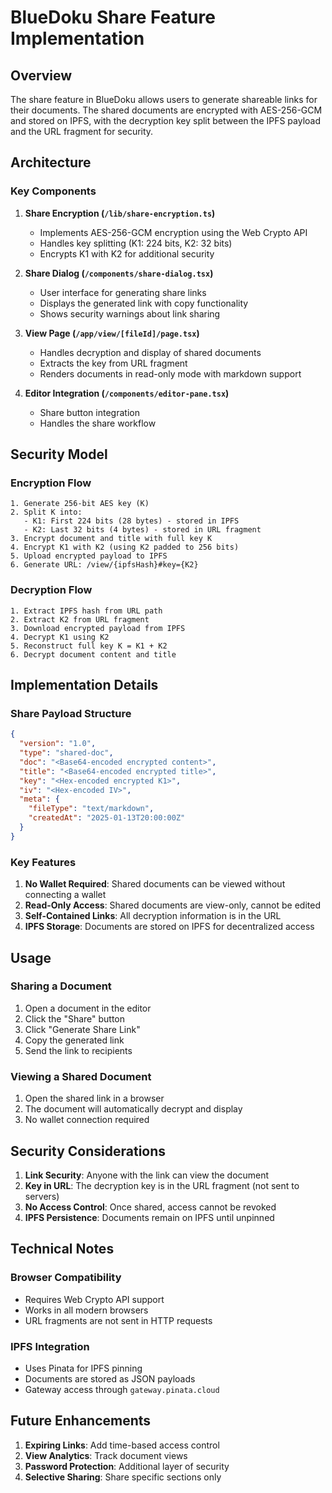 # BlueDoku Share Feature Implementation

## Overview

The share feature in BlueDoku allows users to generate shareable links for their documents. The shared documents are encrypted with AES-256-GCM and stored on IPFS, with the decryption key split between the IPFS payload and the URL fragment for security.

## Architecture

### Key Components

1. **Share Encryption (`/lib/share-encryption.ts`)**
   - Implements AES-256-GCM encryption using the Web Crypto API
   - Handles key splitting (K1: 224 bits, K2: 32 bits)
   - Encrypts K1 with K2 for additional security

2. **Share Dialog (`/components/share-dialog.tsx`)**
   - User interface for generating share links
   - Displays the generated link with copy functionality
   - Shows security warnings about link sharing

3. **View Page (`/app/view/[fileId]/page.tsx`)**
   - Handles decryption and display of shared documents
   - Extracts the key from URL fragment
   - Renders documents in read-only mode with markdown support

4. **Editor Integration (`/components/editor-pane.tsx`)**
   - Share button integration
   - Handles the share workflow

## Security Model

### Encryption Flow

```
1. Generate 256-bit AES key (K)
2. Split K into:
   - K1: First 224 bits (28 bytes) - stored in IPFS
   - K2: Last 32 bits (4 bytes) - stored in URL fragment
3. Encrypt document and title with full key K
4. Encrypt K1 with K2 (using K2 padded to 256 bits)
5. Upload encrypted payload to IPFS
6. Generate URL: /view/{ipfsHash}#key={K2}
```

### Decryption Flow

```
1. Extract IPFS hash from URL path
2. Extract K2 from URL fragment
3. Download encrypted payload from IPFS
4. Decrypt K1 using K2
5. Reconstruct full key K = K1 + K2
6. Decrypt document content and title
```

## Implementation Details

### Share Payload Structure

```json
{
  "version": "1.0",
  "type": "shared-doc",
  "doc": "<Base64-encoded encrypted content>",
  "title": "<Base64-encoded encrypted title>",
  "key": "<Hex-encoded encrypted K1>",
  "iv": "<Hex-encoded IV>",
  "meta": {
    "fileType": "text/markdown",
    "createdAt": "2025-01-13T20:00:00Z"
  }
}
```

### Key Features

1. **No Wallet Required**: Shared documents can be viewed without connecting a wallet
2. **Read-Only Access**: Shared documents are view-only, cannot be edited
3. **Self-Contained Links**: All decryption information is in the URL
4. **IPFS Storage**: Documents are stored on IPFS for decentralized access

## Usage

### Sharing a Document

1. Open a document in the editor
2. Click the "Share" button
3. Click "Generate Share Link"
4. Copy the generated link
5. Send the link to recipients

### Viewing a Shared Document

1. Open the shared link in a browser
2. The document will automatically decrypt and display
3. No wallet connection required

## Security Considerations

1. **Link Security**: Anyone with the link can view the document
2. **Key in URL**: The decryption key is in the URL fragment (not sent to servers)
3. **No Access Control**: Once shared, access cannot be revoked
4. **IPFS Persistence**: Documents remain on IPFS until unpinned

## Technical Notes

### Browser Compatibility

- Requires Web Crypto API support
- Works in all modern browsers
- URL fragments are not sent in HTTP requests

### IPFS Integration

- Uses Pinata for IPFS pinning
- Documents are stored as JSON payloads
- Gateway access through `gateway.pinata.cloud`

## Future Enhancements

1. **Expiring Links**: Add time-based access control
2. **View Analytics**: Track document views
3. **Password Protection**: Additional layer of security
4. **Selective Sharing**: Share specific sections only 